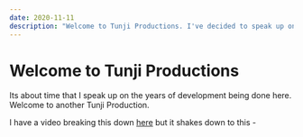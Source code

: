 ```yaml
---
date: 2020-11-11
description: "Welcome to Tunji Productions. I've decided to speak up on the work done here."
---
```


# Welcome to Tunji Productions

Its about time that I speak up on the years of development being done here. Welcome to another Tunji Production.

<!--more-->

I have a video breaking this down [here](https://www.youtube.com/watch?v=2xtU0Obx4Pk) but it shakes down to this -
